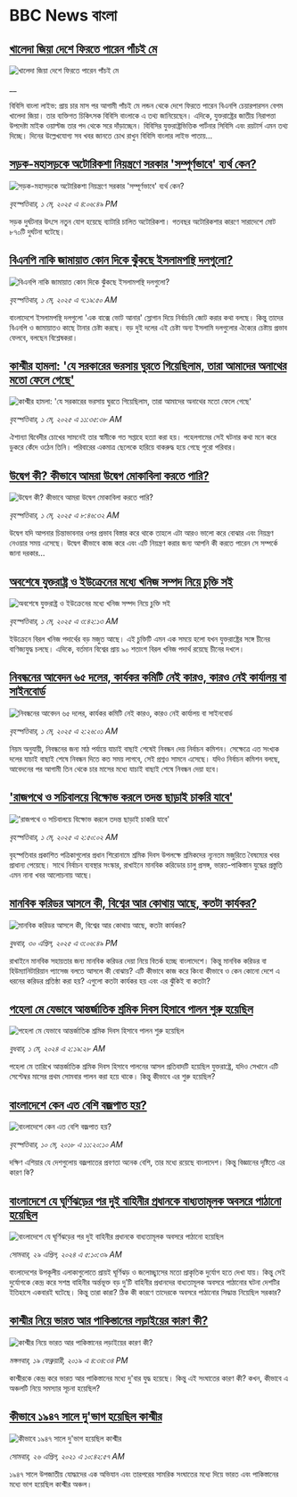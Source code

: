 # BBC News বাংলা## [খালেদা জিয়া দেশে ফিরতে পারেন পাঁচই মে](https://www.bbc.co.uk/bengali/live/cx2yv021nxvt?at_campaign=githubrss)![খালেদা জিয়া দেশে ফিরতে পারেন পাঁচই মে](https://ichef.bbci.co.uk/ace/standard/240/cpsprodpb/e52e/live/20026e00-2698-11f0-b26b-ab62c890638b.jpg)__বিবিসি বাংলা লাইভ: প্রায় চার মাস পর আগামী পাঁচই মে লন্ডন থেকে দেশে ফিরতে পারেন বিএনপি চেয়ারপারসন বেগম খালেদা জিয়া। তার ব্যক্তিগত চিকিৎসক বিবিসি বাংলাকে এ তথ্য জানিয়েছেন। এদিকে, যুক্তরাষ্ট্রের জাতীয় নিরাপত্তা উপদেষ্টা মাইক ওয়াল্টজ তার পদ থেকে সরে দাঁড়াচ্ছেন। বিবিসির যুক্তরাষ্ট্রভিত্তিক পার্টনার সিবিসি এবং রয়টার্স এমন তথ্য দিচ্ছে। দিনের উল্লেখযোগ্য সব খবর জানতে চোখ রাখুন বিবিসি বাংলার লাইভ পাতায়...## [সড়ক-মহাসড়কে অটোরিকশা নিয়ন্ত্রণে সরকার 'সম্পূর্ণভাবে' ব্যর্থ কেন? ](https://www.bbc.com/bengali/articles/cvgnl27yly0o?at_campaign=githubrss)![সড়ক-মহাসড়কে অটোরিকশা নিয়ন্ত্রণে সরকার 'সম্পূর্ণভাবে' ব্যর্থ কেন? ](https://ichef.bbci.co.uk/ace/standard/240/cpsprodpb/347e/live/4bcd39c0-2652-11f0-948d-d3658dc46e25.jpg)_বৃহস্পতিবার, ১ মে, ২০২৫ এ ৪:০৬:৪৯ PM_সড়ক দুর্ঘটনার উৎসে নতুন যোগ হয়েছে ব্যাটারি চালিত অটোরিকশা। গতবছর অটোরিকশার কারণে সারাদেশে মোট ৮৭০টি দুর্ঘটনা ঘটেছে।## [বিএনপি নাকি জামায়াত কোন দিকে ঝুঁকছে ইসলামপন্থি দলগুলো?](https://www.bbc.com/bengali/articles/c0jzl2pwn06o?at_campaign=githubrss)![বিএনপি নাকি জামায়াত কোন দিকে ঝুঁকছে ইসলামপন্থি দলগুলো?](https://ichef.bbci.co.uk/ace/standard/240/cpsprodpb/6a4a/live/7197ab50-265b-11f0-8c66-ebf25fc2cfef.jpg)_বৃহস্পতিবার, ১ মে, ২০২৫ এ ৭:১৯:৫০ AM_বাংলাদেশে ইসলামপন্থি দলগুলো 'এক বাক্সে ভোট আনার' স্লোগান দিয়ে নির্বাচনি জোট করার কথা বলছে। কিন্তু তাদের বিএনপি ও জামায়াতও কাছে টানার চেষ্টা করছে। বড় দুই দলের এই চেষ্টা অন্য ইসলামি দলগুলোর ঐক্যের চেষ্টায় প্রভাব ফেলবে, বলছেন বিশ্লেষকরা।## [কাশ্মীর হামলা: 'যে সরকারের ভরসায় ঘুরতে গিয়েছিলাম, তারা আমাদের অনাথের মতো ফেলে গেছে'](https://www.bbc.com/bengali/articles/cj0z64jdj2mo?at_campaign=githubrss)![কাশ্মীর হামলা: 'যে সরকারের ভরসায় ঘুরতে গিয়েছিলাম, তারা আমাদের অনাথের মতো ফেলে গেছে'](https://ichef.bbci.co.uk/ace/standard/240/cpsprodpb/256f/live/ed996830-266d-11f0-8c66-ebf25fc2cfef.jpg)_বৃহস্পতিবার, ১ মে, ২০২৫ এ ১১:৩৫:৩৮ AM_ঐশান্যা দ্বিবেদীর চোখের সামনেই তার স্বামীকে গত সপ্তাহে হত্যা করা হয়। পহেলগামের সেই ঘটনার কথা মনে করে ডুকরে কেঁদে ওঠেন তিনি। পরিবারের একমাত্র ছেলেকে হারিয়ে বাকরুদ্ধ হয়ে গেছে পুরো পরিবার।## [উদ্বেগ কী? কীভাবে আমরা উদ্বেগ মোকাবিলা করতে পারি?](https://www.bbc.com/bengali/articles/cn5x36x405vo?at_campaign=githubrss)![উদ্বেগ কী? কীভাবে আমরা উদ্বেগ মোকাবিলা করতে পারি?](https://ichef.bbci.co.uk/ace/standard/240/cpsprodpb/c61d/live/9b04f970-21bf-11f0-9060-674316cb3a1f.jpg)_বৃহস্পতিবার, ১ মে, ২০২৫ এ ৮:৪৬:৩২ AM_উদ্বেগ যদি আপনার চিন্তাভাবনার ওপর প্রভাব বিস্তার করে থাকে তাহলে এটা আরও ভালো করে বোঝার এবং নিয়ন্ত্রণ নেওয়ার সময় এসেছে। উদ্বেগ কীভাবে কাজ করে এবং এটি নিয়ন্ত্রণ করার জন্য আপনি কী করতে পারেন সে সম্পর্কে জানা দরকার...## [অবশেষে যুক্তরাষ্ট্র ও ইউক্রেনের মধ্যে খনিজ সম্পদ নিয়ে চুক্তি সই](https://www.bbc.com/bengali/articles/crld7yjp916o?at_campaign=githubrss)![অবশেষে যুক্তরাষ্ট্র ও ইউক্রেনের মধ্যে খনিজ সম্পদ নিয়ে চুক্তি সই](https://ichef.bbci.co.uk/ace/standard/240/cpsprodpb/5d73/live/ed653aa0-2632-11f0-8f57-b7237f6a66e6.jpg)_বৃহস্পতিবার, ১ মে, ২০২৫ এ ৩:৪২:১৩ AM_ইউক্রেনে বিরল খনিজ পদার্থের বড় মজুত আছে। এই চুক্তিটি এমন এক সময়ে হলো যখন যুক্তরাষ্ট্রের সঙ্গে চীনের বাণিজ্যযুদ্ধ চলছে। এদিকে, বর্তমান বিশ্বের প্রায় ৯০ শতাংশ বিরল খনিজ পদার্থ রয়েছে চীনের দখলে।## [নিবন্ধনের আবেদন ৬৫ দলের, কার্যকর কমিটি নেই কারও, কারও নেই কার্যালয় বা সাইনবোর্ড](https://www.bbc.com/bengali/articles/cpq78yd4jwvo?at_campaign=githubrss)![নিবন্ধনের আবেদন ৬৫ দলের, কার্যকর কমিটি নেই কারও, কারও নেই কার্যালয় বা সাইনবোর্ড](https://ichef.bbci.co.uk/ace/standard/240/cpsprodpb/8b80/live/1be76ff0-25c6-11f0-8f57-b7237f6a66e6.jpg)_বৃহস্পতিবার, ১ মে, ২০২৫ এ ২:২৬:০১ AM_নিয়ম অনুযায়ী, নিবন্ধনের জন্য মাঠ পর্যায়ে যাচাই বাছাই শেষেই নিবন্ধন দেয় নির্বাচন কমিশন। সেক্ষেত্রে এত সংখ্যক দলের যাচাই বাছাই শেষে নিবন্ধন দিতে কত সময় লাগবে, সেই প্রশ্নও সামনে এসেছে। যদিও নির্বাচন কমিশন বলছে, আবেদনের পর আগামী তিন থেকে চার মাসের মধ্যে যাচাই বাছাই শেষে নিবন্ধন দেয়া হবে।## ['রাজপথে ও সচিবালয়ে বিক্ষোভ করলে তদন্ত ছাড়াই চাকরি যাবে'](https://www.bbc.com/bengali/articles/cn8vne3qjxgo?at_campaign=githubrss)!['রাজপথে ও সচিবালয়ে বিক্ষোভ করলে তদন্ত ছাড়াই চাকরি যাবে'](https://ichef.bbci.co.uk/ace/standard/240/cpsprodpb/e64b/live/2cd44150-2637-11f0-98bc-13bd56d3008c.jpg)_বৃহস্পতিবার, ১ মে, ২০২৫ এ ২:৫০:০২ AM_বৃহস্পতিবার প্রকাশিত পত্রিকাগুলোর প্রধান শিরোনামে শ্রমিক দিবস উপলক্ষে শ্রমিকদের ন্যূনতম মজুরিতে বৈষম্যের খবর প্রাধান্য পেয়েছে। সাথে নির্বাচন ব্যবস্থার সংস্কার, রাখাইনে মানবিক করিডোর চালু প্রসঙ্গ, ভারত-পাকিস্তান যুদ্ধের প্রস্তুতি এমন নানা খবর আলোচনায় আছে।## [মানবিক করিডর আসলে কী, বিশ্বের আর কোথায় আছে, কতটা কার্যকর?](https://www.bbc.com/bengali/articles/cx25kgqq22go?at_campaign=githubrss)![মানবিক করিডর আসলে কী, বিশ্বের আর কোথায় আছে, কতটা কার্যকর?](https://ichef.bbci.co.uk/ace/standard/240/cpsprodpb/6e16/live/fdfff470-25df-11f0-bd2b-47815eb0df33.jpg)_বুধবার, ৩০ এপ্রিল, ২০২৫ এ ৩:০৬:৪৯ PM_রাখাইনে মানবিক সহায়তার জন্য মানবিক করিডর দেয়া নিয়ে বিতর্ক হচ্ছে বাংলাদেশে। কিন্তু মানবিক করিডর বা হিউম্যানিটারিয়ান প্যাসেজ বলতে আসলে কী বোঝায়? এটি কীভাবে কাজ করে কিংবা কীভাবে ও কেন কোনো দেশে এ ধরনের করিডর প্রতিষ্ঠা করা হয়? এগুলো কতটা কার্যকর হয় এবং এর ঝুঁকিই বা কতটা?## [পহেলা মে যেভাবে আন্তর্জাতিক শ্রমিক দিবস হিসাবে পালন শুরু হয়েছিল](https://www.bbc.com/bengali/articles/c03dkw4w8w4o?at_campaign=githubrss)![পহেলা মে যেভাবে আন্তর্জাতিক শ্রমিক দিবস হিসাবে পালন শুরু হয়েছিল](https://ichef.bbci.co.uk/ace/standard/240/cpsprodpb/5c03/live/c6418960-039c-11ef-9ed0-3bbcd61a09e1.png)_বুধবার, ১ মে, ২০২৪ এ ২:১৯:২৮ AM_পহেলা মে তারিখে আন্তর্জাতিক শ্রমিক দিবস হিসাবে পালনের আসল প্রতিবাদটি হয়েছিল যুক্তরাষ্ট্রে, যদিও সেখানে এটি সেপ্টেম্বর মাসের প্রথম সোমবার পালন করা হয়ে থাকে। কিন্তু   কীভাবে এর শুরু হয়েছিল?## [বাংলাদেশে কেন এত বেশি বজ্রপাত হয়?](https://www.bbc.com/bengali/news-44064409?at_campaign=githubrss)![বাংলাদেশে কেন এত বেশি বজ্রপাত হয়?](https://ichef.bbci.co.uk/ace/standard/240/cpsprodpb/149BF/production/_101251448_f97cb6b3-6ecf-4c56-a9f4-969e26dfa7b2.jpg)_বৃহস্পতিবার, ১০ মে, ২০১৮ এ ১১:২০:১০ AM_দক্ষিণ এশিয়ার যে দেশগুলোয় বজ্রপাতের প্রবণতা অনেক বেশি, তার মধ্যে রয়েছে বাংলাদেশ। কিন্তু বিজ্ঞানের দৃষ্টিতে এর কারণ কি?## [বাংলাদেশে যে ঘূর্ণিঝড়ের পর দুই বাহিনীর প্রধানকে বাধ্যতামূলক অবসরে পাঠানো হয়েছিল](https://www.bbc.com/bengali/articles/cz96rjvqpn4o?at_campaign=githubrss)![বাংলাদেশে যে ঘূর্ণিঝড়ের পর দুই বাহিনীর প্রধানকে বাধ্যতামূলক অবসরে পাঠানো হয়েছিল](https://ichef.bbci.co.uk/ace/standard/240/cpsprodpb/48fd/live/cb5bc7f0-057f-11ef-8300-7d331f287251.jpg)_সোমবার, ২৯ এপ্রিল, ২০২৪ এ ৫:১০:৩৯ AM_বাংলাদেশের উপকূলীয় এলাকাগুলোতে প্রায়ই ঘূর্ণিঝড় ও জলোচ্ছ্বাসের মতো প্রাকৃতিক দুর্যোগ হতে দেখা যায়। কিন্তু সেই দুর্যোগকে কেন্দ্র করে সশস্ত্র বাহিনীর অর্ন্তভূক্ত বড় দু’টি বাহিনীর প্রধানদের  বাধ্যতামূলক অবসরে পাঠানোর ঘটনা দেশটির ইতিহাসে একবারই ঘটেছে। কিন্তু তারা কারা? ঠিক কী কারণে তাদেরকে অবসরে পাঠানোর সিদ্ধান্ত নিয়েছিল সরকার?## [কাশ্মীর নিয়ে ভারত আর পাকিস্তানের লড়াইয়ের কারণ কী?](https://www.bbc.com/bengali/news-47292738?at_campaign=githubrss)![কাশ্মীর নিয়ে ভারত আর পাকিস্তানের লড়াইয়ের কারণ কী?](https://ichef.bbci.co.uk/ace/standard/240/cpsprodpb/E2EA/production/_105709085__105648048_hi052329226.jpg)_মঙ্গলবার, ১৯ ফেব্রুয়ারী, ২০১৯ এ ৪:৩৪:৩৪ PM_কাশ্মীরকে কেন্দ্র করে ভারত আর পাকিস্তানের মধ্যে দু'বার যুদ্ধ হয়েছে। কিন্তু এই সংঘাতের কারণ কী? কখন, কীভাবে এ অঞ্চলটি নিয়ে সমস্যার সূচনা হয়েছিল?## [কীভাবে ১৯৪৭ সালে দু'ভাগ হয়েছিল কাশ্মীর](https://www.bbc.com/bengali/news-56651354?at_campaign=githubrss)![কীভাবে ১৯৪৭ সালে দু'ভাগ হয়েছিল কাশ্মীর](https://ichef.bbci.co.uk/ace/standard/240/cpsprodpb/4CEE/production/_117849691_p07k7dvp.jpg)_সোমবার, ২৬ এপ্রিল, ২০২১ এ ১০:৪২:৫৭ AM_১৯৪৭ সালে উপজাতীয় যোদ্ধাদের এক অভিযান এবং তারপরের সামরিক সংঘাতের মধ্যে দিয়ে ভারত এবং পাকিস্তানের মধ্যে ভাগ হয়েছিল কাশ্মীর অঞ্চল।